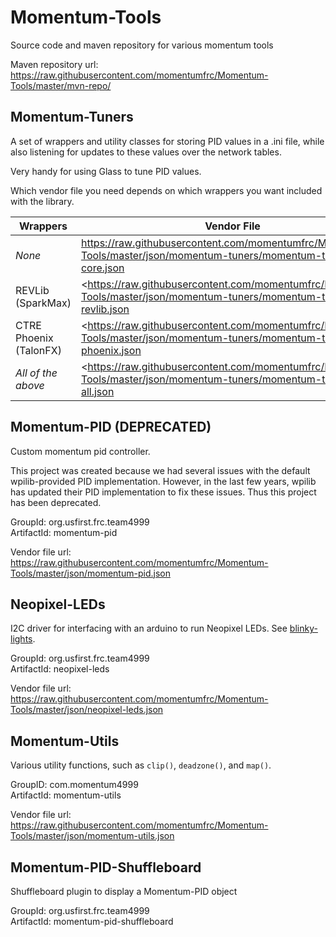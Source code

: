 # Momentum-Tools
Source code and maven repository for various momentum tools

Maven repository url: https://raw.githubusercontent.com/momentumfrc/Momentum-Tools/master/mvn-repo/

## Momentum-Tuners

A set of wrappers and utility classes for storing PID values in a .ini file, while also listening for updates
to these values over the network tables.

Very handy for using Glass to tune PID values.

Which vendor file you need depends on which wrappers you want included with the library.

| Wrappers               | Vendor File                                                                                                            |
|------------------------|------------------------------------------------------------------------------------------------------------------------|
| *None*                 | <https://raw.githubusercontent.com/momentumfrc/Momentum-Tools/master/json/momentum-tuners/momentum-tuners-core.json>   |
| REVLib (SparkMax)      | <https://raw.githubusercontent.com/momentumfrc/Momentum-Tools/master/json/momentum-tuners/momentum-tuners-revlib.json  |
| CTRE Phoenix (TalonFX) | <https://raw.githubusercontent.com/momentumfrc/Momentum-Tools/master/json/momentum-tuners/momentum-tuners-phoenix.json |
| *All of the above*     | <https://raw.githubusercontent.com/momentumfrc/Momentum-Tools/master/json/momentum-tuners/momentum-tuners-all.json     |

## Momentum-PID (**DEPRECATED**)

Custom momentum pid controller.

This project was created because we had several issues with the default
wpilib-provided PID implementation. However, in the last few years,
wpilib has updated their PID implementation to fix these issues. Thus
this project has been deprecated.

GroupId: org.usfirst.frc.team4999 \
ArtifactId: momentum-pid

Vendor file url: https://raw.githubusercontent.com/momentumfrc/Momentum-Tools/master/json/momentum-pid.json

## Neopixel-LEDs
I2C driver for interfacing with an arduino to run Neopixel LEDs. See [blinky-lights](https://github.com/momentumfrc/blinky-lights).

GroupId: org.usfirst.frc.team4999 \
ArtifactId: neopixel-leds

Vendor file url: https://raw.githubusercontent.com/momentumfrc/Momentum-Tools/master/json/neopixel-leds.json

## Momentum-Utils
Various utility functions, such as `clip()`, `deadzone()`, and `map()`.

GroupID: com.momentum4999 \
ArtifactId: momentum-utils

Vendor file url: https://raw.githubusercontent.com/momentumfrc/Momentum-Tools/master/json/momentum-utils.json

## Momentum-PID-Shuffleboard
Shuffleboard plugin to display a Momentum-PID object

GroupId: org.usfirst.frc.team4999 \
ArtifactId: momentum-pid-shuffleboard
